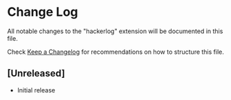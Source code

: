 # Change Log
All notable changes to the "hackerlog" extension will be documented in this file.

Check [Keep a Changelog](http://keepachangelog.com/) for recommendations on how to structure this file.

## [Unreleased]
- Initial release